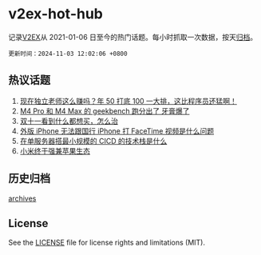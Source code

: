 # v2ex-hot-hub

 记录[V2EX](https://www.v2ex.com/)从 2021-01-06 日至今的热门话题。每小时抓取一次数据，按天[归档](archives)。

`更新时间：2024-11-03 12:02:06 +0800`

## 热议话题

1. [现在独立老师这么赚吗？年 50 打底 100 一大排，这比程序员还猛啊！](https://www.v2ex.com/t/1086054)
1. [M4 Pro 和 M4 Max 的 geekbench 跑分出了 牙膏爆了](https://www.v2ex.com/t/1085983)
1. [双十一看到什么都想买，怎么治](https://www.v2ex.com/t/1085978)
1. [外版 iPhone 无法跟国行 iPhone 打 FaceTime 视频是什么问题](https://www.v2ex.com/t/1086046)
1. [在单服务器搭最小规模的 CICD 的技术栈是什么](https://www.v2ex.com/t/1086033)
1. [小米终于强兼苹果生态](https://www.v2ex.com/t/1086076)

## 历史归档

[archives](archives)

## License

See the [LICENSE](LICENSE) file for license rights and limitations (MIT).
